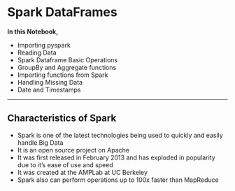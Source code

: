 # Spark DataFrames
<b>In this Notebook, </b>

* Importing pyspark
* Reading Data
* Spark Dataframe Basic Operations
* GroupBy and Aggregate functions
* Importing functions from Spark
* Handling Missing Data
* Date and Timestamps

<hr>

## Characteristics of Spark
* Spark is one of the latest technologies being used to quickly and easily handle Big Data
* It is an open source project on Apache
* It was first released in February 2013 and has exploded in popularity due to it’s ease of use and speed
* It was created at the AMPLab at UC Berkeley
* Spark also can perform operations up to 100x faster than MapReduce

